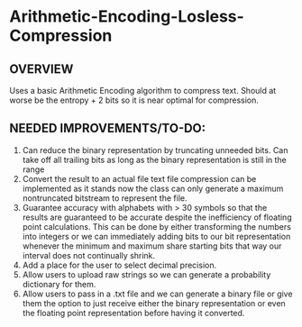 # Arithmetic-Encoding-Losless-Compression

## OVERVIEW 
Uses a basic Arithmetic Encoding algorithm to compress text.
Should at worse be the entropy + 2 bits so it is near optimal for compression. 

## NEEDED IMPROVEMENTS/TO-DO:
1. Can reduce the binary representation by truncating unneeded bits. Can take off all trailing bits as long as the binary representation is still in the range
2. Convert the result to an actual file text file compression can be implemented as it stands now the class can only generate a maximum nontruncated bitstream to represent the file.
3. Guarantee accuracy with alphabets with > 30 symbols so that the results are guaranteed to be accurate despite the inefficiency of floating point calculations. This can be done by either transforming the numbers into integers or we can immediately adding bits to our bit representation whenever the minimum and maximum share starting bits that way our interval does not continually shrink.
4. Add a place for the user to select decimal precision. 
5. Allow users to upload raw strings so we can generate a probability dictionary for them.
6. Allow users to pass in a .txt file and we can generate a binary file or give them the option to just receive either the binary representation or even the floating point representation before having it converted. 

